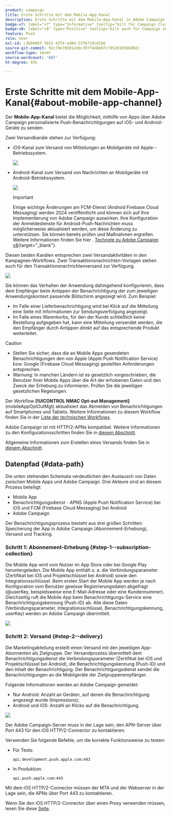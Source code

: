 ```yaml
---
product: campaign
title: Erste Schritte mit dem Mobile-App-Kanal
description: Erste Schritte mit dem Mobile-App-Kanal in Adobe Campaign
badge-v7: label="v7" type="Informative" tooltip="Gilt für Campaign Classic v7"
badge-v8: label="v8" type="Positive" tooltip="Gilt auch für Campaign v8"
feature: Push
role: User
exl-id: c3b0406f-f652-42f4-ad0d-23fb719cd1b6
source-git-commit: 92c79e7050124bc707f4d6b87c7952016586002c
workflow-type: tm+mt
source-wordcount: '687'
ht-degree: 93%

---
```


# Erste Schritte mit dem Mobile-App-Kanal{#about-mobile-app-channel}

Der **Mobile-App-Kanal** bietet die Möglichkeit, mithilfe von Apps über Adobe Campaign personalisierte Push-Benachrichtigungen auf iOS- und Android-Geräte zu senden.

Zwei Versandkanäle stehen zur Verfügung:

* iOS-Kanal zum Versand von Mitteilungen an Mobilgeräte mit Apple--Betriebssystem.

  ![](assets/nmac_intro_2.png)

* Android-Kanal zum Versand von Nachrichten an Mobilgeräte mit Android-Betriebssystem.

  ![](assets/nmac_intro_1.png)

  >[!IMPORTANT]
  >
  >Einige wichtige Änderungen am FCM-Dienst (Android Firebase Cloud Messaging) werden 2024 veröffentlicht und können sich auf Ihre Implementierung von Adobe Campaign auswirken. Ihre Konfiguration der Anmeldedienste für Android-Push-Nachrichten muss möglicherweise aktualisiert werden, um diese Änderung zu unterstützen. Sie können bereits prüfen und Maßnahmen ergreifen. Weitere Informationen finden Sie hier . [Technote zu Adobe Campaign v8](https://experienceleague.adobe.com/docs/campaign/technotes-ac/tn-new/push-technote.html){target="_blank"}.

Diesen beiden Kanälen entsprechen zwei Versandaktivitäten in den Kampagnen-Workflows. Zwei Transaktionsnachrichten-Vorlagen stehen auch für den Transaktionsnachrichtenversand zur Verfügung.

![](assets/nmac_intro_3.png)


Sie können das Verhalten der Anwendung dahingehend konfigurieren, dass dem Empfänger beim Antippen der Benachrichtigung der zum jeweiligen Anwendungskontext passende Bildschirm angezeigt wird. Zum Beispiel:

* Im Falle einer Lieferbenachrichtigung wird bei Klick auf die Mitteilung eine Seite mit Informationen zur Sendungsverfolgung angezeigt.
* Im Falle eines Warenkorbs, für den der Kunde schließlich keine Bestellung aufgegeben hat, kann eine Mitteilung versendet werden, die den Empfänger durch Antippen direkt auf das entsprechende Produkt weiterleitet.

>[!CAUTION]
>
>* Stellen Sie sicher, dass die an Mobile Apps gesendeten Benachrichtigungen den von Apple (Apple Push Notification Service) bzw. Google (Firebase Cloud Messaging) gestellten Anforderungen entsprechen.
>* Warnung: In manchen Ländern ist es gesetzlich vorgeschrieben, die Benutzer Ihrer Mobile Apps über die Art der erhobenen Daten und den Zweck der Erhebung zu informieren. Prüfen Sie die jeweiligen gesetzlichen Regelungen.

Der Workflow **[!UICONTROL NMAC Opt-out Management]** (mobileAppOptOutMgt) aktualisiert das Abmelden von Benachrichtigungen auf Smartphones und Tablets. Weitere Informationen zu diesem Workflow finden Sie in der [Liste der technischen Workflows](../../workflow/using/about-technical-workflows.md).

Adobe Campaign ist mit HTTP/2-APNs kompatibel. Weitere Informationen zu den Konfigurationsschritten finden Sie in [diesem Abschnitt](configuring-the-mobile-application.md).

Allgemeine Informationen zum Erstellen eines Versands finden Sie in [diesem Abschnitt](steps-about-delivery-creation-steps.md).

## Datenpfad {#data-path}

Die unten stehenden Schemata verdeutlichen den Austausch von Daten zwischen Mobile Apps und Adobe Campaign. Drei Akteure sind an diesem Prozess beteiligt:

* Mobile App
* Benachrichtigungsdienst - APNS (Apple Push Notification Service) bei iOS und FCM (Firebase Cloud Messaging) bei Android
* Adobe Campaign

Der Benachrichtigungsprozess besteht aus drei großen Schritten: Speicherung der App in Adobe Campaign (Abonnement-Erhebung), Versand und Tracking.

### Schritt 1: Abonnement-Erhebung {#step-1--subscription-collection}

Die Mobile App wird vom Nutzer im App Store oder bei Google Play heruntergeladen. Die Mobile App enthält u. a. die Verbindungsparameter (Zertifikat bei iOS und Projektschlüssel bei Android) sowie den Integrationsschlüssel. Beim ersten Start der Mobile App werden je nach Konfiguration vom Benutzer gewisse Registrierungsdaten abgefragt (@userKey, beispielsweise eine E-Mail-Adresse oder eine Kundennummer). Gleichzeitig ruft die Mobile App beim Benachrichtigungs-Service eine Benachrichtigungskennung (Push-ID) ab. Alle diese Daten (Verbindungsparameter, Integrationsschlüssel, Benachrichtigungskennung, userKey) werden an Adobe Campaign übermittelt.

![](assets/nmac_register_view.png)

### Schritt 2: Versand {#step-2--delivery}

Die Marketingabteilung erstellt einen Versand mit den jeweiligen App-Abonnenten als Zielgruppe. Der Versandprozess übermittelt dem Benachrichtigungsdienst die Verbindungsparameter (Zertifikat bei iOS und Projektschlüssel bei Android), die Benachrichtigungskennung (Push-ID) und den Inhalt der Benachrichtigung. Der Benachrichtigungsdienst sendet die Benachrichtigungen an die Mobilgeräte der Zielgruppenempfänger.

Folgende Informationen werden an Adobe Campaign gemeldet:

* Nur Android: Anzahl an Geräten, auf denen die Benachrichtigung angezeigt wurde (Impressions);
* Android und iOS: Anzahl an Klicks auf die Benachrichtigung.

![](assets/nmac_delivery_view.png)

Der Adobe Campaign-Server muss in der Lage sein, den APN-Server über Port 443 für den iOS HTTP/2-Connector zu kontaktieren. 

Verwenden Sie folgende Befehle, um die korrekte Funktionsweise zu testen:

* Für Tests:

  ```
  api.development.push.apple.com:443
  ```

* In Produktion:

  ```
  api.push.apple.com:443
  ```

Mit dem iOS HTTP/2-Connector müssen der MTA und der Webserver in der Lage sein, die APNs über Port 443 zu kontaktieren.

Wenn Sie den iOS HTTP/2-Connector über einen Proxy verwenden müssen, lesen Sie diese [Seite](../../installation/using/file-res-management.md#proxy-connection-configuration).
